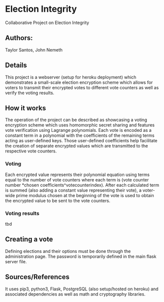 # Election Integrity
Collaborative Project on Election Integrity

## Authors:
Taylor Santos, John Nemeth

## Details
This project is a webserver (setup for heroku deployment) which demonstrates
a small-scale election encryption scheme which allows for voters to transmit
their encrypted votes to different vote counters as well as verify the voting results.

## How it works
The operation of the project can be described as showcasing a voting encryption scheme 
which uses homomorphic secret sharing and features vote verification using Lagrange polynomials.
Each vote is encoded as a constant term in a polynomial with the coefficients of the remaining terms
acting as user-defined keys. Those user-defined coefficients help facilitate the creation of separate
encrypted values which are transmitted to the respective vote counters.

### Voting
Each encrypted value represents their polynomial equation 
using terms equal to the number of vote counters where each term is (vote counter number
*chosen coefficients^votecounterindex). After each calculated term is summed (also adding a constant value
representing their vote), a voter-wide prime modulus chosen at the beginning of the vote 
is used to obtain the encrypted value to be sent to the vote counters. 

### Voting results
tbd

## Creating a vote
Defining elections and their options must be done through the administration page. 
The password is temporarily defined in the main flask server file.

## Sources/References
It uses pip3, python3, Flask, PostgreSQL (also setup/hosted on heroku) and associated 
dependencies as well as math and cryptography libraries.
